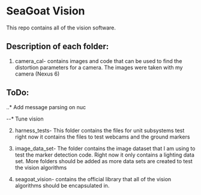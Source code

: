 SeaGoat Vision
==============


This repo contains all of the vision software.


Description of each folder:
---------------------------


1. camera_cal- contains images and code that can be used to find the distortion parameters for a camera. The images were taken
with my camera (Nexus 6) 


ToDo:
-----
..* Add message parsing on nuc

--* Tune vision 

2. harness_tests- This folder contains the files for unit subsystems test right now it contains the files to test webcams
and the ground markers

3. image_data_set- The folder contains the image dataset that I am using to test the marker detection code. Right now it
only contains a lighting data set. More folders should be added as more data sets are created to test the vision algorithms

4. seagoat_vision- contains the official library that all of the vision algorithms should be encapsulated in.
